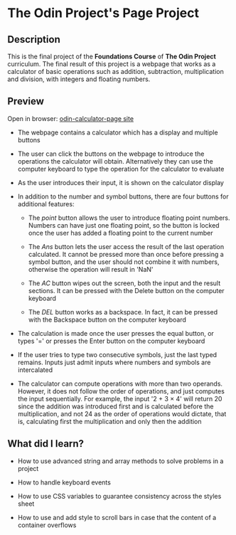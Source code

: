 # The Odin Project's Page Project

## Description

This is the final project of the **Foundations Course** of **The Odin Project** curriculum. The final result of this project is a webpage that works as a calculator of basic operations such as addition, subtraction, multiplication and division, with integers and floating numbers.

## Preview

Open in browser: [odin-calculator-page site](https://enriquejjoaquinh.github.io/odin-calculator/)

- The webpage contains a calculator which has a display and multiple buttons

- The user can click the buttons on the webpage to introduce the operations the calculator will obtain. Alternatively they can use the computer keyboard to type the operation for the calculator to evaluate

- As the user introduces their input, it is shown on the calculator display

- In addition to the number and symbol buttons, there are four buttons for additional features:

  - The *point* button allows the user to introduce floating point numbers. Numbers can have just one floating point, so the button is locked once the user has added a floating point to the current number

  - The *Ans* button lets the user access the result of the last operation calculated. It cannot be pressed more than once before pressing a symbol button, and the user should not combine it with numbers, otherwise the operation will result in 'NaN'

  - The *AC* button wipes out the screen, both the input and the result sections. It can be pressed with the Delete button on the computer keyboard

  - The *DEL* button works as a backspace. In fact, it can be pressed with the Backspace button on the computer keyboard

- The calculation is made once the user presses the equal button, or types '=' or presses the Enter button on the computer keyboard

- If the user tries to type two consecutive symbols, just the last typed remains. Inputs just admit inputs where numbers and symbols are intercalated

- The calculator can compute operations with more than two operands. However, it does not follow the order of operations, and just computes the input sequentially. For example, the input '2 + 3 × 4' will return 20 since the addition was introduced first and is calculated before the multiplication, and not 24 as the order of operations would dictate, that is, calculating first the multiplication and only then the addition

## What did I learn?

- How to use advanced string and array methods to solve problems in a project

- How to handle keyboard events

- How to use CSS variables to guarantee consistency across the styles sheet

- How to use and add style to scroll bars in case that the content of a container overflows
